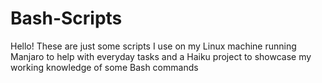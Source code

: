 # Bash-Scripts
Hello! These are just some scripts I use on my Linux machine running Manjaro to help with everyday tasks and a Haiku project to showcase my working knowledge of some Bash commands
